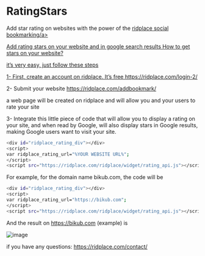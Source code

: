 # RatingStars
Add star rating on websites
with the power of the <a href="ridplace.com">ridplace social bookmarking/a>

Add rating stars on your website and in google search results
How to get stars on your website?

it’s very easy, just follow these steps

1- First, create an account on ridplace. It’s free   https://ridplace.com/login-2/

2- Submit your website https://ridplace.com/addbookmark/

a web page will be created on ridplace and will allow you and your users to rate your site

3- Integrate this little piece of code that will allow you to display a rating on your site, and when read by Google, will also display stars in Google results, making Google users want to visit your site.

```bash
<div id="ridplace_rating_div"></div>
<script>
var ridplace_rating_url="%YOUR WEBSITE URL%";
</script>
<script src="https://ridplace.com/ridplace/widget/rating_api.js"></script>
```

For example, for the domain name bikub.com, the code will be

```bash
<div id="ridplace_rating_div"></div>
<script>
var ridplace_rating_url="https://bikub.com";
</script>
<script src="https://ridplace.com/ridplace/widget/rating_api.js"></script>
```


    
And the result on https://bikub.com (example) is

![image](https://github.com/ridplace/RatingStars/assets/140872899/a7298c20-dd65-45a6-9cbb-05800772a09e)

if you have any questions: https://ridplace.com/contact/
